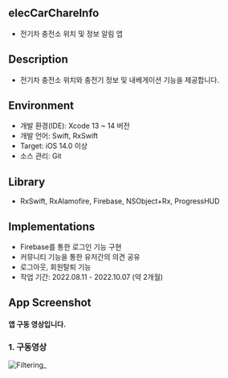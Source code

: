 ## elecCarChareInfo
* 전기차 충전소 위치 및 정보 알림 앱

## Description
* 전기차 충전소 위치와 충전기 정보 및 내베게이션 기능을 제공합니다.

## Environment
* 개발 환경(IDE): Xcode 13 ~ 14 버전
* 개발 언어: Swift, RxSwift
* Target: iOS 14.0 이상
* 소스 관리: Git

## Library
* RxSwift, RxAlamofire, Firebase, NSObject+Rx, ProgressHUD

## Implementations
* Firebase를 통한 로그인 기능 구현
* 커뮤니티 기능을 통한 유저간의 의견 공유
* 로그아웃, 회원탈퇴 기능
* 작업 기간: 2022.08.11 - 2022.10.07 (약 2개월)

## App Screenshot
#### 앱 구동 영상입니다.
### 1. 구동영상
![Filtering_](https://user-images.githubusercontent.com/79038724/164055173-c7e4cd61-ea5f-4109-b1b9-9676106dd01b.gif)
